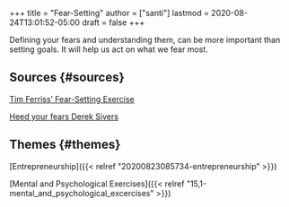 +++
title = "Fear-Setting"
author = ["santi"]
lastmod = 2020-08-24T13:01:52-05:00
draft = false
+++

Defining your fears and understanding them, can be more important than setting goals. It will help us act on what we fear most.


## Sources {#sources}

[Tim Ferriss’ Fear-Setting Exercise](https://mindfulambition.net/fear-setting-tim-ferriss/)

[Heed your fears Derek Sivers](https://sivers.org/gofear)


## Themes {#themes}

[Entrepreneurship]({{< relref "20200823085734-entrepreneurship" >}})

[Mental and Psychological Exercises]({{< relref "15,1-mental_and_psychological_excercises" >}})
